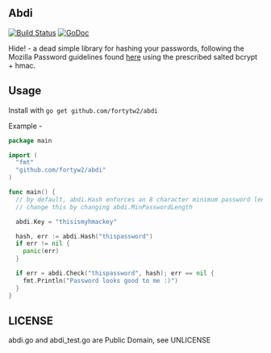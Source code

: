 Abdi
-----
[![Build Status](https://travis-ci.org/fortytw2/abdi.svg)](https://travis-ci.org/fortytw2/abdi) [![GoDoc](https://godoc.org/github.com/fortytw2/abdi?status.svg)](http://godoc.org/github.com/fortytw2/abdi)

Hide! - a dead simple library for hashing your passwords, following the Mozilla Password guidelines
found [here](https://wiki.mozilla.org/WebAppSec/Secure_Coding_Guidelines#Password_Complexity)
using the prescribed salted bcrypt + hmac.

Usage
------

Install with `go get github.com/fortytw2/abdi`

Example - 

```go
package main

import (
  "fmt"
  "github.com/fortyw2/abdi"
)

func main() {
  // by default, abdi.Hash enforces an 8 character minimum password length
  // change this by changing abdi.MinPasswordLength

  abdi.Key = "thisismyhmackey"

  hash, err := abdi.Hash("thispassword")
  if err != nil {
    panic(err)
  }

  if err = abdi.Check("thispassword", hash); err == nil {
    fmt.Println("Password looks good to me :)")
  }
}

```

LICENSE
------
abdi.go and abdi_test.go are Public Domain, see UNLICENSE
